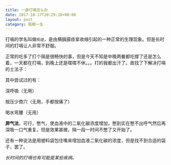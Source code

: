 ```yaml
---
title: 一直打嗝怎么办
date: 2017-10-17T20:29:28+00:00
layout: post
category: 晃眼一生
---
```

打嗝的学名叫做`呃逆`，是由横膈膜痉挛收缩引起的一种正常的生理现象。但是长时间的打嗝让人非常不舒服。

正常的吃多了打个隔是很畅快的事，但是今天不知是中晚两餐都吃撑了还是怎么着，一天都在打嗝，到晚上还是喋喋不休。。。打的我都出汗了。故找了下解决打嗝的土法子：

其中尝试过的有：

深呼吸（无用）

按压少商穴（无用，手都按痛了）

喝水弯腰（无用）

**屏气法**，可行，憋气，使血液中的二氧化碳浓度增加，憋到实在憋不出呼气然后再深吸一口气重复。但是效果甚微，隔一段一时间不憋了又开始了。

还有一种说法是用塑料袋包住嘴来增加血液二氧化碳的浓度，但是找不到合适的袋子，罢了。

*长时间的打嗝也有可能是某些疾病。*